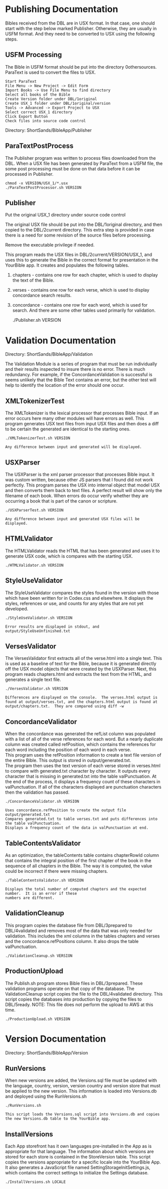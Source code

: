 Publishing Documentation
========================

Bibles received from the DBL are in USX format.  In that case, one should start with the step below marked Publisher.  Otherwise, they are
usually in USFM format.  And they need to be converted to USX using the following steps.

USFM Processing
---------------

The Bible in USFM format should be put into the directory 0othersources.  ParaText is used to convert the files to USX.
	
	Start ParaText
	File Menu -> New Project -> Edit Form
	Import Books -> Use File Menu to find directory
	Select all books of the Bible
	Create Version folder under DBL/1original
	Create USX_1 folder under DBL/1original/version
	Tools -> Advanced -> Export Project to USX
	Select correct USX_1 directory
	Click Export Button
	Check files into source code control

Directory: ShortSands/BibleApp/Publisher

ParaTextPostProcess
-------------------

The Publisher program was written to process files downloaded from the DBL.  When a USX file has been generated by ParaText from a USFM file, the
some post processing must be done on that data before it can be processed in Publisher.

	chmod -x VERSION/USX_1/*.usx
	./ParaTextPostProcessor.sh VERSION
	

Publisher
---------

Put the original USX_1 directory under source code control

The original USX file should be put into the DBL/1original directory, and then copied to the DBL/2current directory.  This extra step is provided
in case there is a need for some revision of the source files before processing.

Remove the executable privilege if needed.

This program reads the USX files in DBL/2current/VERSION/USX_1, and uses this to generate the Bible in the correct format for presentation in the
YourBible app.  It creates and populates the following tables.
1. chapters - contains one row for each chapter, which is used to display the text of the Bible.
2. verses - contains one row for each verse, which is used to display concordance search results.
3. concordance - contains one row for each word, which is used for search.
And there are some other tables used primarily for validation.

	./Publisher.sh VERSION


Validation Documentation
========================

Directory: ShortSands/BibleApp/Validation

The Validation Module is a series of program that must be run individually and their results inspected to insure there is no error.
There is much redundancy.  For example, if the ConcordanceValidation is successful is seems unlikely that the Bible Text contains an error,
but the other test will help to identify the location of the error should one occur.

XMLTokenizerTest
----------------

The XMLTokenizer is the lexical processor that processes Bible input.  If an error occurs here many other modules will have errors as well.
This program generates USX text files from input USX files and then does a diff to be certain the generated are identical to the starting ones.

	./XMLTokenizerTest.sh VERSION
	
	Any difference between input and generated will be displayed.
	
USXParser
---------

The USXParser is the xml parser processor that processes Bible input.  It was custom written, because other JS parsers that I found did not work
perfectly.  This program parses the USX into internal object that model USX and then converts them back to text files.  A perfect result will
show only the filename of each book.  When errors do occur verify whether they are occurring a book that is part of the canon or scripture.

	./USXParserTest.sh VERSION
	
	Any difference between input and generated USX files will be displayed.
	
HTMLValidator
-------------

The HTMLValidator reads the HTML that has been generated and uses it to generate USX code, which is compares with the starting USX.

	./HTMLValidator.sh VERSION
	
StyleUseValidator
-----------------

The StyleUseValidator compares the styles found in the version with those which have been written for in Codex.css and elsewhere.
It displays the styles, references or use, and counts for any styles that are not yet developed.

	./StyleUseValidator.sh VERSION
	
	Error results are displayed in stdout, and output/StyleUseUnfinished.txt
	
VersesValidator
---------------

The VersesValidator first extracts all of the verse.html into a single text.  This is used as a baseline of 
text for the Bible, because it is generated directly off the USX model objects that were created by the USXParser.  Next, this program reads chapters.html and extracts
the text from the HTML, and generates a single text file.

	./VersesValidator.sh VERSION
	
	Differences are displayed on the console.  The verses.html output is found at output/verses.txt, and the chapters.html output is found at
	output/chapters.txt.  They are compared using diff -w
	

ConcordanceValidator
--------------------

When the concordance was generated the refList column was populated with a list of all of the verse references for each word.  But a nearly duplicate column
was created called refPosition, which contains the references for each word including the position of each word in each verse.  
This program uses the refPosition information to create a text file version of the entire Bible.  This output is stored in output/generated.txt.  
The program then uses the text version of each verse stored in verses.html to compare with generated.txt character by character.  It outputs every 
character that is missing in generated.txt into the table valPunctuation.  At the end of the process, it displays a frequency count
of these characters in valPunctuation.  If all of the characters displayed are punctuation characters then the validation has passed.

	./ConcordanceValidator.sh VERSION
	
	Uses concordance.refPosition to create the output file output/generated.txt
	Compares generated.txt to table verses.txt and puts differences into the table valPunctuation.
	Displays a frequency count of the data in valPunctuation at end.
	
TableContentsValidator
----------------------

As an optimization, the tableContents table contains chapterRowId column that contains the integral
position of the first chapter of the book in the sequence of all chapters in the Bible.  The way it
is computed, the value could be incorrect if there were missing chapters.

	./TableContentsValidator.sh VERSION
	
	Displays the total number of computed chapters and the expected number.  It is an error if these
	numbers are different.
	
ValidationCleanup
-----------------

This program copies the database file from DBL/3prepared to DBL/4validated and removes most of the data that was only needed for validation.  This includes
the xml columns in the tables chapters and verses and the concordance.refPositions column.  It also drops the table valPunctuation.

	./ValidationCleanup.sh VERSION
	
ProductionUpload
----------------

The Publish.sh program stores Bible files in DBL/3prepared.  These validation programs operate on that copy of the database.  The ValidationCleanup script
copies the file to the DBL/4validated directory.  This script copies the databases into production by copying the files to DBL/5ready.
NOTE: This file does not perform the upload to AWS at this time.

	./ProductionUpload.sh VERSION
	
Version Documentation
=====================

Directory: ShortSands/BibleApp/Version

RunVersions
-----------

When new versions are added, the Versions.sql file must be updated with the language, country, version, version country and version store that must be applied to the new version.  This information is loaded into Versions.db and deployed using the RunVersions.sh

	./RunVersions.sh
	
	This script loads the Versions.sql script into Versions.db and copies the new Versions.db table to the YourBible app.
	
InstallVersions
---------------

Each App storefront has it own languages pre-installed in the App as is appropriate for that language.  The information about which versions are stored for each store is contained in the StoreVersion table.  This script copies the versions appropriate for a specific locale into the YourBible App.  It also generates a JavaScript file named SettingStorageInitSettings.js, which contains the correct settings to initialize the Settings database.

	./InstallVersions.sh LOCALE

